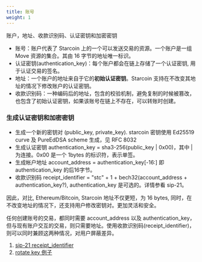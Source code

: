 ```yaml
---
title: 账号
weight: 1
---
```


账户，地址、收款识别码、认证密钥和加密密钥

<!--more-->

* 账号：账户代表了 Starcoin 上的一个可以发送交易的资源。一个账户是一组 Move 资源的集合。其由 16 字节的地址唯一标识。
* 认证密钥(authentication_key)：每个账户都会在链上存储了一个认证密钥, 用于认证交易的签名。
* 地址：一个账户的地址来自于它的**初始认证密钥**。Starcoin 支持在不改变其地址的情况下修改账户的认证密钥。
* 收款识别码：一种编码后的地址，包含的校验机制，避免复制的时候被篡改，也包含了初始认证密钥，如果该账号在链上不存在，可以转账时创建。


### 生成认证密钥和加密密钥

* 生成一个新的密钥对 (public_key, private_key). starcoin 密钥使用 Ed25519 curve 及 PureEdDSA scheme 生成，见 RFC 8032
* 生成认证密钥 authentication_key = sha3-256(public_key | 0x00)，其中 | 为连接。0x00 是一个 1bytes 的标识符，表示单签。
* 生成帐户地址 account_address = authentication_key[-16:] 即 authentication_key 的后16字节。
* 收款识别码 receipt_identifier = "stc" + 1 + bech32(account_address + authentication_key?), authentication_key 是可选的。详情参看 sip-21。

因此，对比, Ethereum/Bitcoin, Starcoin 地址不仅更短，为 16 bytes, 同时，在不改变地址的情况下，还支持用户修改密钥对。更加灵活和安全。

任何创建账号的交易，都同时需要 account_address 以及 authentication_key， 但与现有账户交互的交易，则只需要地址。使用收款识别码(receipt_identifier)，则可以同时兼顾这两种情况，对用户屏蔽差异。

1. [sip-21 receipt_identifier](https://developer.starcoin.org/zh/sips/sip-21/)
2. [rotate key 例子](https://github.com/starcoinorg/starcoin-sdk-python/blob/master/examples/rotate_auth_key.py)